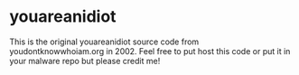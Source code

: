 # youareanidiot
This is the original youareanidiot source code from youdontknowwhoiam.org in 2002.
Feel free to put host this code or put it in your malware repo but please credit me!

